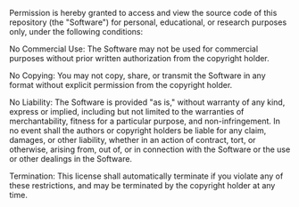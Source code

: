 Permission is hereby granted to access and view the source code of this repository (the "Software") for personal, educational, or research purposes only, under the following conditions:

No Commercial Use: The Software may not be used for commercial purposes without prior written authorization from the copyright holder.

No Copying: You may not copy, share, or transmit the Software in any format without explicit permission from the copyright holder.

No Liability: The Software is provided "as is," without warranty of any kind, express or implied, including but not limited to the warranties of merchantability, fitness for a particular purpose, and non-infringement. In no event shall the authors or copyright holders be liable for any claim, damages, or other liability, whether in an action of contract, tort, or otherwise, arising from, out of, or in connection with the Software or the use or other dealings in the Software.

Termination: This license shall automatically terminate if you violate any of these restrictions, and may be terminated by the copyright holder at any time.
